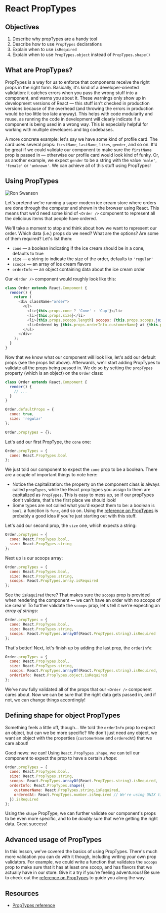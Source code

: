 # React PropTypes

## Objectives
1. Describe why propTypes are a handy tool
2. Describe how to use `PropTypes` declarations
3. Explain when to use `isRequired`
4. Explain when to use `PropTypes.object` instead of `PropTypes.shape()`

## What are PropTypes?
PropTypes is a way for us to enforce that components receive the right props in the right form. Basically, it's kind of
a developer-oriented validation: it catches errors when you pass the wrong stuff into a component, and warns you about
it. These warnings only show up in development versions of React — this stuff isn't checked in production versions
because of the overhead (and throwing the errors in production would be too little too late anyway). This helps with
code modularity and reuse, as running the code in development will clearly indicate if a component is being used in a
wrong way. This is especially helpful for working with multiple developers and big codebases.

A more concrete example: let's say we have some kind of profile card. The card uses several props: `firstName`,
`lastName`, `likes`, `gender`, and so on. It'd be great if we could validate our component to make sure the `firstName`
prop is passed in — otherwise our profile card would look kind of funky. Or, as another example, we expect `gender` to
be a string with the value `'male'`, `'female'` or `'unknown'`. We can achieve all of this stuff using PropTypes!

## Using PropTypes
![Ron Swanson](https://media.giphy.com/media/TyjjBG7GNdFxS/giphy.gif)

Let's pretend we're running a super modern ice cream store where orders are done through the computer and shown in the
browser using React. This means that we'd need some kind of `<Order />` component to represent all the delicious items
that people have ordered.

We'll take a moment to stop and think about how we want to represent our order. Which data (i.e.) props do we need? What
are the options? Are some of them required? Let's list them:

- `cone` — a boolean indicating if the ice cream should be in a cone, defaults to true
- `size` — a string to indicate the size of the order, defaults to `'regular'`
- `scoops` — an array of ice cream flavors
- `orderInfo` — an object containing data about the ice cream order

Our `<Order />` component would roughly look like this:

```js
class Order extends React.Component {
  render() {
    return (
      <div className="order">
        <ul>
          <li>{this.props.cone ? 'Cone' : 'Cup'}</li>
          <li>{this.props.size}</li>
          <li>{this.props.scoops.length} scoops: {this.props.scoops.join(', ')}</li>
          <li>Ordered by {this.props.orderInfo.customerName} at {this.props.orderInfo.orderedAt}.</li>
        </ul>
      </div>
    );
  }
}
```

Now that we know what our component will look like, let's add our default props (see the props list above). Afterwards,
we'll start adding PropTypes to validate all the props being passed in. We do so by setting the `propTypes` property
(which is an object) on the `Order` class:

```js
class Order extends React.Component {
  render() {
    // ...
  }
}

Order.defaultProps = {
  cone: true,
  size: 'regular'
};

Order.propTypes = {};
```

Let's add our first PropType, the `cone` one:

```js
Order.propTypes = {
  cone: React.PropTypes.bool
};
```

We just told our component to expect the `cone` prop to be a boolean. There are a couple of important things to note
here:
 
- Notice the capitalization: the property on the component class is always called `propTypes`, while
the React prop types you assign to them are capitalized as `PropTypes`. This is easy to mess up, so if our propTypes
don't validate, that's the first place we should look!
- Some types are not called what you'd expect them to be: a boolean is `bool`, a function is `func`, and so on. Using
the [reference on PropTypes][proptypes-reference] is
probably a good idea if you're just starting out with this stuff.

Let's add our second prop, the `size` one, which expects a string:

```js
Order.propTypes = {
  cone: React.PropTypes.bool,
  size: React.PropTypes.string
};
```

Next up is our scoops array:

```js
Order.propTypes = {
  cone: React.PropTypes.bool,
  size: React.PropTypes.string,
  scoops: React.PropTypes.array.isRequired
};
```

See the `isRequired` there? That makes sure the `scoops` prop is provided when rendering the component — we can't have
an order with no scoops of ice cream! To further validate the `scoops` prop, let's tell it we're expecting an _array of
strings_:

```js
Order.propTypes = {
  cone: React.PropTypes.bool,
  size: React.PropTypes.string,
  scoops: React.PropTypes.arrayOf(React.PropTypes.string).isRequired
};
```

That's better! Next, let's finish up by adding the last prop, the `orderInfo`:

```js
Order.propTypes = {
  cone: React.PropTypes.bool,
  size: React.PropTypes.string,
  scoops: React.PropTypes.arrayOf(React.PropTypes.string).isRequired,
  orderInfo: React.PropTypes.object.isRequired
};
```

We've now fully validated all of the props that our `<Order />` component cares about. Now we can be sure that the right
data gets passed in, and if not, we can change things accordingly!

## Defining shape for object PropTypes
Something feels a little off, though... We told the `orderInfo` prop to expect an object, but can we be more specific?
We don't just need any object, we want an object with the properties (`customerName` and `orderedAt`) that we care
about!

Good news: we can! Using `React.PropTypes.shape`, we can tell our component to expect the prop to have a certain _shape_:

```js
Order.propTypes = {
  cone: React.PropTypes.bool,
  size: React.PropTypes.string,
  scoops: React.PropTypes.arrayOf(React.PropTypes.string).isRequired,
  orderInfo: React.PropTypes.shape({
    customerName: React.PropTypes.string.isRequired,
    orderedAt: React.PropTypes.number.isRequired // We're using UNIX timestamps here
  }).isRequired
};
```

Using the `shape` PropType, we can further validate our component's props to be even more specific, and to be _doubly_
sure that we're getting the right data. Great success!

## Advanced usage of PropTypes
In this lesson, we've covered the basics of using PropTypes. There's much more validation you can do with it though,
including writing your own prop validators. For example, we could write a function that validates the `scoops` prop to
make sure that it has at least one scoop, and has flavors that we actually have in our store. Give it a try if you're
feeling adventurous! Be sure to check out the [reference on PropTypes][proptypes-reference] to guide you along the way.

## Resources
- [PropTypes reference][proptypes-reference]

[proptypes-reference]: [https://facebook.github.io/react/docs/reusable-components.html#prop-validation]
